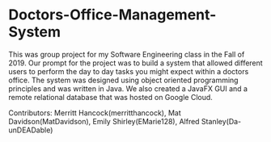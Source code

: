 # Doctors-Office-Management-System
This was group project for my Software Engineering class in the Fall of 2019. Our prompt for the project was to build a system that allowed different users to perform the day to day tasks you might expect within a doctors office. The system was designed using object oriented programming principles and was written in Java. We also created a JavaFX GUI and a remote relational database that was hosted on Google Cloud.

Contributors: Merritt Hancock(merritthancock), Mat Davidson(MatDavidson), Emily Shirley(EMarie128), Alfred Stanley(Da-unDEADable)
